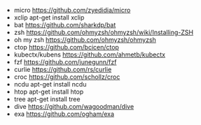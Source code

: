 - micro			  https://github.com/zyedidia/micro
- xclip			  apt-get install xclip
- bat			  https://github.com/sharkdp/bat
- zsh			  https://github.com/ohmyzsh/ohmyzsh/wiki/Installing-ZSH
- oh my zsh 	  https://github.com/ohmyzsh/ohmyzsh
- ctop			  https://github.com/bcicen/ctop
- kubectx/kubens  https://github.com/ahmetb/kubectx
- fzf			  https://github.com/junegunn/fzf
- curlie		  https://github.com/rs/curlie
- croc			  https://github.com/schollz/croc
- ncdu            apt-get install ncdu
- htop            apt-get install htop
- tree            apt-get install tree
- dive			  https://github.com/wagoodman/dive
- exa			  https://github.com/ogham/exa
